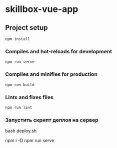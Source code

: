 # skillbox-vue-app

## Project setup
```
npm install
```

### Compiles and hot-reloads for development
```
npm run serve
```

### Compiles and minifies for production
```
npm run build
```

### Lints and fixes files
```
npm run lint
```

### Запустить скрипт деплоя на сервер
bash deploy.sh


npm i -D
npm run serve
